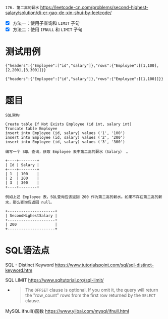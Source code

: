 
`176. 第二高的薪水` https://leetcode-cn.com/problems/second-highest-salary/solution/di-er-gao-de-xin-shui-by-leetcode/
- [x] 方法一：使用子查询和 `LIMIT` 子句
- [x] 方法二：使用 `IFNULL` 和 `LIMIT` 子句

# 测试用例

```
{"headers":{"Employee":["id","salary"]},"rows":{"Employee":[[1,100],[2,200],[3,300]]}}

{"headers":{"Employee":["id","salary"]},"rows":{"Employee":[[1,100]]}}
```

# 题目

```
SQL架构

Create table If Not Exists Employee (id int, salary int)
Truncate table Employee
insert into Employee (id, salary) values ('1', '100')
insert into Employee (id, salary) values ('2', '200')
insert into Employee (id, salary) values ('3', '300')

编写一个 SQL 查询，获取 Employee 表中第二高的薪水（Salary） 。

+----+--------+
| Id | Salary |
+----+--------+
| 1  | 100    |
| 2  | 200    |
| 3  | 300    |
+----+--------+

例如上述 Employee 表，SQL查询应该返回 200 作为第二高的薪水。如果不存在第二高的薪水，那么查询应返回 null。

+---------------------+
| SecondHighestSalary |
+---------------------+
| 200                 |
+---------------------+
```

# SQL语法点

SQL - Distinct Keyword https://www.tutorialspoint.com/sql/sql-distinct-keyword.htm

SQL LIMIT https://www.sqltutorial.org/sql-limit/
- > The `OFFSET` clause is optional. If you omit it, the query will return the "row_count" rows from the first row returned by the `SELECT` clause.

MySQL ifnull()函数 https://www.yiibai.com/mysql/ifnull.html
